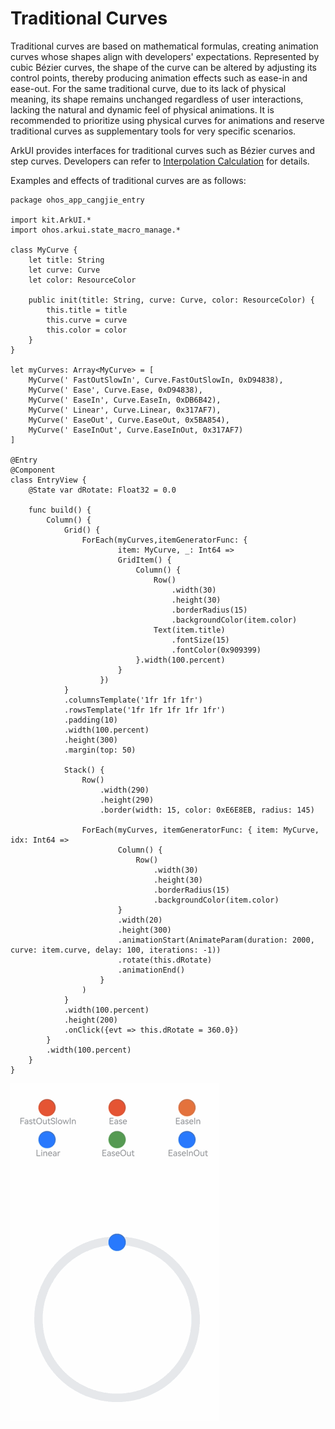 # Traditional Curves

Traditional curves are based on mathematical formulas, creating animation curves whose shapes align with developers' expectations. Represented by cubic Bézier curves, the shape of the curve can be altered by adjusting its control points, thereby producing animation effects such as ease-in and ease-out. For the same traditional curve, due to its lack of physical meaning, its shape remains unchanged regardless of user interactions, lacking the natural and dynamic feel of physical animations. It is recommended to prioritize using physical curves for animations and reserve traditional curves as supplementary tools for very specific scenarios.

ArkUI provides interfaces for traditional curves such as Bézier curves and step curves. Developers can refer to [Interpolation Calculation](../../../API_Reference/source_zh_cn/arkui-cj/cj-apis-curves.md) for details.

Examples and effects of traditional curves are as follows:

<!--run-->

```cangjie
package ohos_app_cangjie_entry

import kit.ArkUI.*
import ohos.arkui.state_macro_manage.*

class MyCurve {
    let title: String
    let curve: Curve
    let color: ResourceColor

    public init(title: String, curve: Curve, color: ResourceColor) {
        this.title = title
        this.curve = curve
        this.color = color
    }
}

let myCurves: Array<MyCurve> = [
    MyCurve(' FastOutSlowIn', Curve.FastOutSlowIn, 0xD94838),
    MyCurve(' Ease', Curve.Ease, 0xD94838),
    MyCurve(' EaseIn', Curve.EaseIn, 0xDB6B42),
    MyCurve(' Linear', Curve.Linear, 0x317AF7),
    MyCurve(' EaseOut', Curve.EaseOut, 0x5BA854),
    MyCurve(' EaseInOut', Curve.EaseInOut, 0x317AF7)
]

@Entry
@Component
class EntryView {
    @State var dRotate: Float32 = 0.0

    func build() {
        Column() {
            Grid() {
                ForEach(myCurves,itemGeneratorFunc: {
                        item: MyCurve, _: Int64 =>
                        GridItem() {
                            Column() {
                                Row()
                                    .width(30)
                                    .height(30)
                                    .borderRadius(15)
                                    .backgroundColor(item.color)
                                Text(item.title)
                                    .fontSize(15)
                                    .fontColor(0x909399)
                            }.width(100.percent)
                        }
                    })
            }
            .columnsTemplate('1fr 1fr 1fr')
            .rowsTemplate('1fr 1fr 1fr 1fr 1fr')
            .padding(10)
            .width(100.percent)
            .height(300)
            .margin(top: 50)

            Stack() {
                Row()
                    .width(290)
                    .height(290)
                    .border(width: 15, color: 0xE6E8EB, radius: 145)

                ForEach(myCurves, itemGeneratorFunc: { item: MyCurve, idx: Int64 =>
                        Column() {
                            Row()
                                .width(30)
                                .height(30)
                                .borderRadius(15)
                                .backgroundColor(item.color)
                        }
                        .width(20)
                        .height(300)
                        .animationStart(AnimateParam(duration: 2000, curve: item.curve, delay: 100, iterations: -1))
                        .rotate(this.dRotate)
                        .animationEnd()
                    }
                )
            }
            .width(100.percent)
            .height(200)
            .onClick({evt => this.dRotate = 360.0})
        }
        .width(100.percent)
    }
}
```

![curves](./figures/curves.gif)